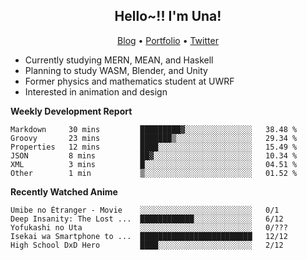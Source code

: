 <h2 align="center">
  Hello~!! I'm Una!
</h2>

<p align="center">
  <a href="https://anarchy.website/">Blog</a> &bull;
  <a href="https://una-ada.github.io/">Portfolio</a> &bull;
  <a href="https://twitter.com/unaxiii">Twitter</a>
</p>

- Currently studying MERN, MEAN, and Haskell
- Planning to study WASM, Blender, and Unity
- Former physics and mathematics student at UWRF
- Interested in animation and design

**Weekly Development Report**

<!--START_SECTION:waka-->

```text
Markdown     30 mins         █████████▓░░░░░░░░░░░░░░░   38.48 %
Groovy       23 mins         ███████▒░░░░░░░░░░░░░░░░░   29.34 %
Properties   12 mins         ████░░░░░░░░░░░░░░░░░░░░░   15.49 %
JSON         8 mins          ██▓░░░░░░░░░░░░░░░░░░░░░░   10.34 %
XML          3 mins          █░░░░░░░░░░░░░░░░░░░░░░░░   04.51 %
Other        1 min           ▒░░░░░░░░░░░░░░░░░░░░░░░░   01.52 %
```

<!--END_SECTION:waka-->

**Recently Watched Anime**

<!-- RECENT-ANIME:START -->

    Umibe no Étranger - Movie    ░░░░░░░░░░░░░░░░░░░░░░░░░   0/1
    Deep Insanity: The Lost ...  ████████████░░░░░░░░░░░░░   6/12
    Yofukashi no Uta             ░░░░░░░░░░░░░░░░░░░░░░░░░   0/???
    Isekai wa Smartphone to ...  █████████████████████████   12/12
    High School DxD Hero         ████░░░░░░░░░░░░░░░░░░░░░   2/12
<!-- RECENT-ANIME:END -->
